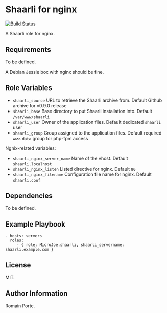 Shaarli for nginx
=================

[![Build Status](https://travis-ci.org/MicroJoe/ansible-role-shaarli.svg?branch=master)](https://travis-ci.org/MicroJoe/ansible-role-shaarli)

A Shaarli role for nginx.

Requirements
------------

To be defined.

A Debian Jessie box with nginx should be fine.

Role Variables
--------------

- `shaarli_source` URL to retrieve the Shaarli archive from. Default Github
  archive for v0.9.0 release
- `shaarli_base` Base directory to put Shaarli installation into. Default
  `/var/www/shaarli`
- `shaarli_user` Owner of the application files. Default dedicated `shaarli`
  user
- `shaarli_group` Group assigned to the application files. Default required
  `www-data` group for php-fpm access

Ngnix-related variables:

- `shaarli_nginx_server_name` Name of the vhost. Default `shaarli.localhost`
- `shaarli_nginx_listen` Listed directive for nginx. Default `80`
- `shaarli_nginx_filename` Configuration file name for nginx. Default
  `shaarli.conf`

Dependencies
------------

To be defined.

Example Playbook
----------------

    - hosts: servers
      roles:
         - { role: MicroJoe.shaarli, shaarli_servername: shaarli.example.com }

License
-------

MIT.

Author Information
------------------

Romain Porte.
